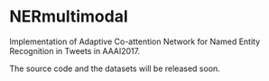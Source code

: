 # NERmultimodal
Implementation of Adaptive Co-attention Network for Named Entity Recognition in Tweets in AAAI2017.

The source code and the datasets will be released soon.
